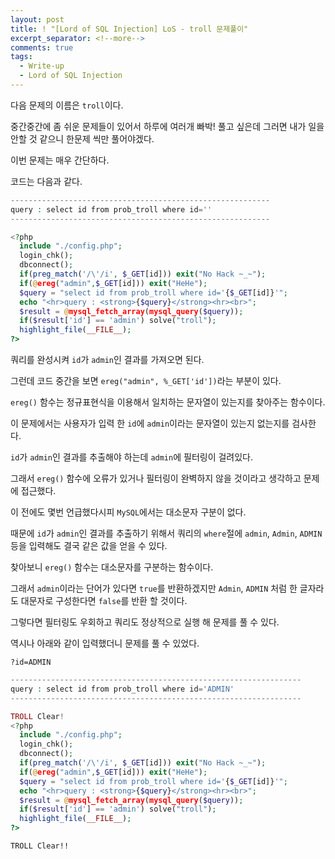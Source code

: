 ```yaml
---
layout: post
title: ! "[Lord of SQL Injection] LoS - troll 문제풀이"
excerpt_separator: <!--more-->
comments: true
tags:
  - Write-up
  - Lord of SQL Injection
---
```


다음 문제의 이름은 `troll`이다.  

중간중간에 좀 쉬운 문제들이 있어서 하루에 여러개 빠박! 풀고 싶은데 그러면 내가 일을 안할 것 같으니 한문제 씩만 풀어야겠다.  

이번 문제는 매우 간단하다.  

<!--more-->

코드는 다음과 같다.  

```php
----------------------------------------------------------
query : select id from prob_troll where id=''
----------------------------------------------------------

<?php  
  include "./config.php"; 
  login_chk(); 
  dbconnect(); 
  if(preg_match('/\'/i', $_GET[id])) exit("No Hack ~_~");
  if(@ereg("admin",$_GET[id])) exit("HeHe");
  $query = "select id from prob_troll where id='{$_GET[id]}'";
  echo "<hr>query : <strong>{$query}</strong><hr><br>";
  $result = @mysql_fetch_array(mysql_query($query));
  if($result['id'] == 'admin') solve("troll");
  highlight_file(__FILE__);
?>
```

쿼리를 완성시켜 `id`가 `admin`인 결과를 가져오면 된다.  

그런데 코드 중간을 보면 `ereg("admin", %_GET['id'])`라는 부분이 있다.  

`ereg()` 함수는 정규표현식을 이용해서 일치하는 문자열이 있는지를 찾아주는 함수이다.  

이 문제에서는 사용자가 입력 한 `id`에  `admin`이라는 문자열이 있는지 없는지를 검사한다.  

`id`가 `admin`인 결과를 추출해야 하는데 `admin`에 필터링이 걸려있다.  

그래서 `ereg()` 함수에 오류가 있거나 필터링이 완벽하지 않을 것이라고 생각하고 문제에 접근했다.  

이 전에도 몇번 언급했다시피 `MySQL`에서는 대소문자 구분이 없다.  

때문에 `id`가 `admin`인 결과를 추출하기 위해서 쿼리의 `where`절에 `admin`, `Admin`, `ADMIN` 등을 입력해도 결국 같은 값을 얻을 수 있다.  

찾아보니 `ereg()` 함수는 대소문자를 구분하는 함수이다.  

그래서 `admin`이라는 단어가 있다면 `true`를 반환하겠지만 `Admin`, `ADMIN` 처럼 한 글자라도 대문자로 구성한다면 `false`를 반환 할 것이다.  

그렇다면 필터링도 우회하고 쿼리도 정상적으로 실행 해 문제를 풀 수 있다.  

역시나 아래와 같이 입력했더니 문제를 풀 수 있었다.  

```
?id=ADMIN
```

```php
-----------------------------------------------------------------
query : select id from prob_troll where id='ADMIN'
-----------------------------------------------------------------

TROLL Clear!
<?php  
  include "./config.php"; 
  login_chk(); 
  dbconnect(); 
  if(preg_match('/\'/i', $_GET[id])) exit("No Hack ~_~");
  if(@ereg("admin",$_GET[id])) exit("HeHe");
  $query = "select id from prob_troll where id='{$_GET[id]}'";
  echo "<hr>query : <strong>{$query}</strong><hr><br>";
  $result = @mysql_fetch_array(mysql_query($query));
  if($result['id'] == 'admin') solve("troll");
  highlight_file(__FILE__);
?>
```

`TROLL Clear!!`
